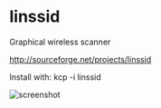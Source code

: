 # linssid
Graphical wireless scanner


http://sourceforge.net/projects/linssid


Install with:  kcp -i linssid



![screenshot](http://i.imgur.com/LW8pwpL.png)